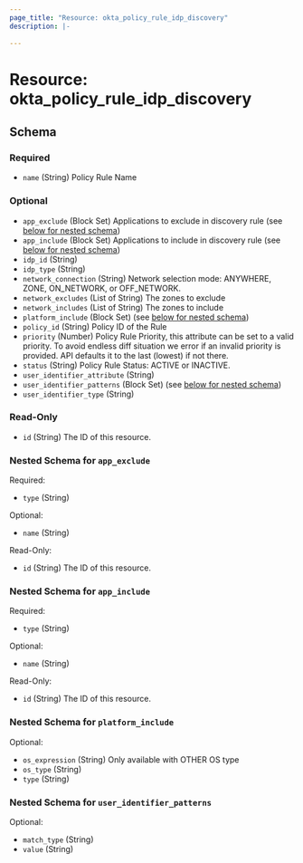 ```yaml
---
page_title: "Resource: okta_policy_rule_idp_discovery"
description: |-
  
---
```


# Resource: okta_policy_rule_idp_discovery





<!-- schema generated by tfplugindocs -->
## Schema

### Required

- `name` (String) Policy Rule Name

### Optional

- `app_exclude` (Block Set) Applications to exclude in discovery rule (see [below for nested schema](#nestedblock--app_exclude))
- `app_include` (Block Set) Applications to include in discovery rule (see [below for nested schema](#nestedblock--app_include))
- `idp_id` (String)
- `idp_type` (String)
- `network_connection` (String) Network selection mode: ANYWHERE, ZONE, ON_NETWORK, or OFF_NETWORK.
- `network_excludes` (List of String) The zones to exclude
- `network_includes` (List of String) The zones to include
- `platform_include` (Block Set) (see [below for nested schema](#nestedblock--platform_include))
- `policy_id` (String) Policy ID of the Rule
- `priority` (Number) Policy Rule Priority, this attribute can be set to a valid priority. To avoid endless diff situation we error if an invalid priority is provided. API defaults it to the last (lowest) if not there.
- `status` (String) Policy Rule Status: ACTIVE or INACTIVE.
- `user_identifier_attribute` (String)
- `user_identifier_patterns` (Block Set) (see [below for nested schema](#nestedblock--user_identifier_patterns))
- `user_identifier_type` (String)

### Read-Only

- `id` (String) The ID of this resource.

<a id="nestedblock--app_exclude"></a>
### Nested Schema for `app_exclude`

Required:

- `type` (String)

Optional:

- `name` (String)

Read-Only:

- `id` (String) The ID of this resource.


<a id="nestedblock--app_include"></a>
### Nested Schema for `app_include`

Required:

- `type` (String)

Optional:

- `name` (String)

Read-Only:

- `id` (String) The ID of this resource.


<a id="nestedblock--platform_include"></a>
### Nested Schema for `platform_include`

Optional:

- `os_expression` (String) Only available with OTHER OS type
- `os_type` (String)
- `type` (String)


<a id="nestedblock--user_identifier_patterns"></a>
### Nested Schema for `user_identifier_patterns`

Optional:

- `match_type` (String)
- `value` (String)


